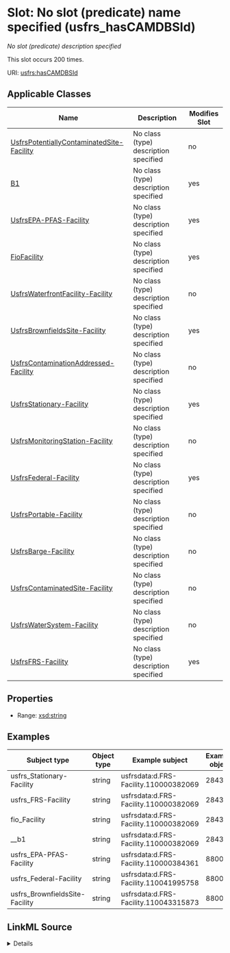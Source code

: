 

# Slot: No slot (predicate) name specified (usfrs_hasCAMDBSId)


_No slot (predicate) description specified_






This slot occurs 200 times.


URI: [usfrs:hasCAMDBSId](http://sawgraph.spatialai.org/v1/us-frs#hasCAMDBSId)



<!-- no inheritance hierarchy -->





## Applicable Classes

| Name | Description | Modifies Slot |
| --- | --- | --- |
| [UsfrsPotentiallyContaminatedSite-Facility](../classes/UsfrsPotentiallyContaminatedSite-Facility.md) | No class (type) description specified |  no  |
| [B1](../classes/B1.md) | No class (type) description specified |  yes  |
| [UsfrsEPA-PFAS-Facility](../classes/UsfrsEPA-PFAS-Facility.md) | No class (type) description specified |  yes  |
| [FioFacility](../classes/FioFacility.md) | No class (type) description specified |  yes  |
| [UsfrsWaterfrontFacility-Facility](../classes/UsfrsWaterfrontFacility-Facility.md) | No class (type) description specified |  no  |
| [UsfrsBrownfieldsSite-Facility](../classes/UsfrsBrownfieldsSite-Facility.md) | No class (type) description specified |  yes  |
| [UsfrsContaminationAddressed-Facility](../classes/UsfrsContaminationAddressed-Facility.md) | No class (type) description specified |  no  |
| [UsfrsStationary-Facility](../classes/UsfrsStationary-Facility.md) | No class (type) description specified |  yes  |
| [UsfrsMonitoringStation-Facility](../classes/UsfrsMonitoringStation-Facility.md) | No class (type) description specified |  no  |
| [UsfrsFederal-Facility](../classes/UsfrsFederal-Facility.md) | No class (type) description specified |  yes  |
| [UsfrsPortable-Facility](../classes/UsfrsPortable-Facility.md) | No class (type) description specified |  no  |
| [UsfrsBarge-Facility](../classes/UsfrsBarge-Facility.md) | No class (type) description specified |  no  |
| [UsfrsContaminatedSite-Facility](../classes/UsfrsContaminatedSite-Facility.md) | No class (type) description specified |  no  |
| [UsfrsWaterSystem-Facility](../classes/UsfrsWaterSystem-Facility.md) | No class (type) description specified |  no  |
| [UsfrsFRS-Facility](../classes/UsfrsFRS-Facility.md) | No class (type) description specified |  yes  |







## Properties

* Range: [xsd:string](http://www.w3.org/2001/XMLSchema#string)






## Examples

| Subject type | Object type | Example subject | Example object | Occurrences |
| --- | --- | --- | --- | --- |
| usfrs_Stationary-Facility | string | usfrsdata:d.FRS-Facility.110000382069 | 2843 | 197 |
| usfrs_FRS-Facility | string | usfrsdata:d.FRS-Facility.110000382069 | 2843 | 200 |
| fio_Facility | string | usfrsdata:d.FRS-Facility.110000382069 | 2843 | 200 |
| __b1 | string | usfrsdata:d.FRS-Facility.110000382069 | 2843 | 200 |
| usfrs_EPA-PFAS-Facility | string | usfrsdata:d.FRS-Facility.110000384361 | 880030 | 26 |
| usfrs_Federal-Facility | string | usfrsdata:d.FRS-Facility.110041995758 | 880091 | 1 |
| usfrs_BrownfieldsSite-Facility | string | usfrsdata:d.FRS-Facility.110043315873 | 880090 | 1 |




## LinkML Source

<details>

```yaml
name: usfrs_hasCAMDBSId
annotations:
  count:
    tag: count
    value: 200
description: No slot (predicate) description specified
title: No slot (predicate) name specified
examples:
- object:
    example_object: '2843'
    example_object_type: string
    example_predicate: usfrs:hasCAMDBSId
    example_subject: usfrsdata:d.FRS-Facility.110000382069
    example_subject_type: usfrs_Stationary-Facility
- object:
    example_object: '2843'
    example_object_type: string
    example_predicate: usfrs:hasCAMDBSId
    example_subject: usfrsdata:d.FRS-Facility.110000382069
    example_subject_type: usfrs_FRS-Facility
- object:
    example_object: '2843'
    example_object_type: string
    example_predicate: usfrs:hasCAMDBSId
    example_subject: usfrsdata:d.FRS-Facility.110000382069
    example_subject_type: fio_Facility
- object:
    example_object: '2843'
    example_object_type: string
    example_predicate: usfrs:hasCAMDBSId
    example_subject: usfrsdata:d.FRS-Facility.110000382069
    example_subject_type: __b1
- object:
    example_object: '880030'
    example_object_type: string
    example_predicate: usfrs:hasCAMDBSId
    example_subject: usfrsdata:d.FRS-Facility.110000384361
    example_subject_type: usfrs_EPA-PFAS-Facility
- object:
    example_object: '880091'
    example_object_type: string
    example_predicate: usfrs:hasCAMDBSId
    example_subject: usfrsdata:d.FRS-Facility.110041995758
    example_subject_type: usfrs_Federal-Facility
- object:
    example_object: '880090'
    example_object_type: string
    example_predicate: usfrs:hasCAMDBSId
    example_subject: usfrsdata:d.FRS-Facility.110043315873
    example_subject_type: usfrs_BrownfieldsSite-Facility
from_schema: fio-kg
rank: 1000
slot_uri: usfrs:hasCAMDBSId
alias: usfrs_hasCAMDBSId
domain_of:
- __b1
- fio_Facility
- usfrs_BrownfieldsSite-Facility
- usfrs_EPA-PFAS-Facility
- usfrs_FRS-Facility
- usfrs_Federal-Facility
- usfrs_Stationary-Facility
range: string

```
</details>